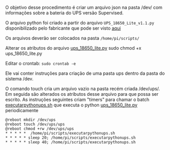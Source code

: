 O objetivo desse procedimento é criar um arquivo json na pasta /dev/ com informações sobre a bateria do UPS versão Supervised.

O arquivo python foi criado a partir do arquivo `UPS_18650_Lite_v1.1.py`  disponibilizado pelo fabricante que pode ser visto [aqui](https://github.com/linshuqin329/UPS-18650-Lite)


Os arquivos deverão ser colocados na pasta `/home/pi/scripts/`

Alterar os atributos do arquivo [ups_18650_lite.py](./ups_18650_lite.py)
sudo chmod +x ups_18650_lite.py

Editar o crontab: `sudo crontab -e`

Ele vai conter instruções para criação de uma pasta ups dentro da pasta do sistema /dev.

O comando touch cria um arquivo vazio na pasta recém criada /dev/ups/. Em seguida são alterados os atributos desse arquivo para que possa ser escrito. As instruções seguintes criam "timers" para chamar o batch  [executarpythonups.sh](./executarpythonups.sh) que executa o python [ups_18650_lite.py](./ups_18650_lite.py) periodicamente


	@reboot mkdir /dev/ups
	@reboot touch /dev/ups/ups
	@reboot chmod +rw /dev/ups/ups
	* * * * *  /home/pi/scripts/executarpythonups.sh
	* * * * * sleep 20; /home/pi/scripts/executarpythonups.sh
	* * * * * sleep 40; /home/pi/scripts/executarpythonups.sh










